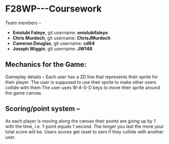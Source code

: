 
# F28WP---Coursework

Team members –
-	**Eniolubi Faleye**, git username: **eniolubifaleye**
-	**Chris Murdoch**, git username: **ChrisJMurdoch**
-	**Cameron Douglas**, git username: **cd94**
-	**Joseph Wiggin**, git username: **JW148**

## Mechanics for the Game:
Gameplay details –
Each user has a 2D line that represents their sprite for their player. The user is supposed to use their sprite to make other users collide with them
The user uses W-A-S-D keys to move their sprite around the game canvas.

## Scoring/point system –
As each player is moving along the canvas their points are going up by 1 with the time, i.e. 1-point equals 1 second.
The longer you last the more your total score will be.  Users scores get reset to zero if they collide with another user.
